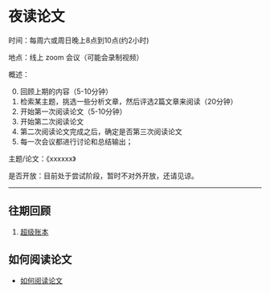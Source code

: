 # 夜读论文

时间：每周六或周日晚上8点到10点(约2小时)

地点：线上 zoom 会议（可能会录制视频）

概述：

0. 回顾上期的内容（5-10分钟）
1. 检索某主题，挑选一些分析文章，然后评选2篇文章来阅读（20分钟）
2. 开始第一次阅读论文（5-10分钟）
3. 开始第二次阅读论文
4. 第二次阅读论文完成之后，确定是否第三次阅读论文
5. 每一次会议都进行讨论和总结输出；

主题/论文：《xxxxxx》

是否开放：目前处于尝试阶段，暂时不对外开放，还请见谅。

----

## 往期回顾

1. [超级账本](./doc/hyperledger/README.md)

## 如何阅读论文

- [如何阅读论文](./doc/how-to-read-paper.md)